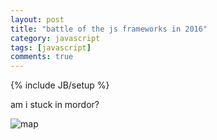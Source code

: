 ```yaml
---
layout: post
title: "battle of the js frameworks in 2016"
category: javascript
tags: [javascript]
comments: true
---
```

{% include JB/setup %}
  
  
am i stuck in mordor?
  
![map](http://www.monkeyuser.com/assets/images/9-battle-of-js-frameworks.png)
  

